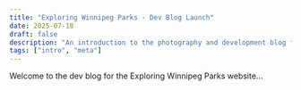 ```yaml
---
title: "Exploring Winnipeg Parks - Dev Blog Launch"
date: 2025-07-18
draft: false
description: "An introduction to the photography and development blog for Exploring Winnipeg Parks."
tags: ["intro", "meta"]
---
```

Welcome to the dev blog for the Exploring Winnipeg Parks website...
